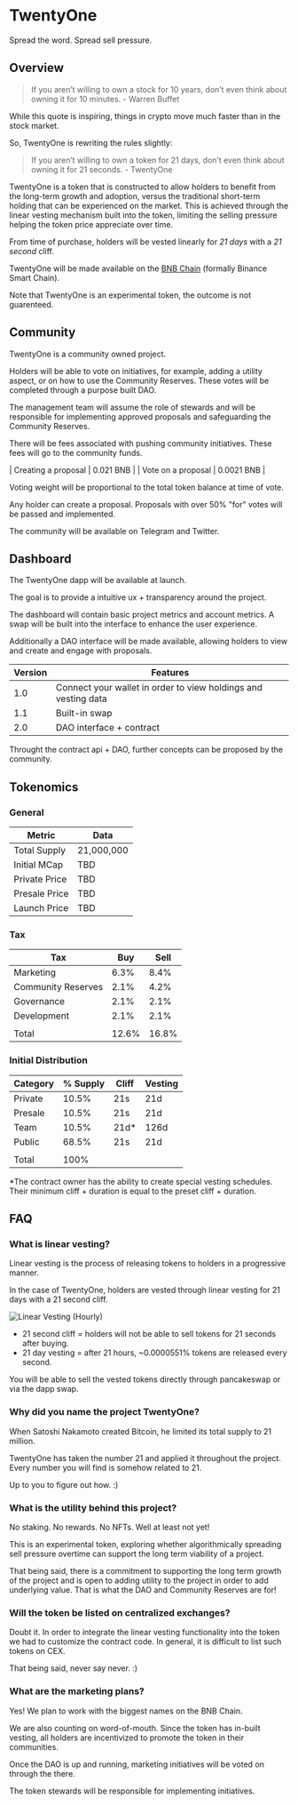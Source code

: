 # TwentyOne
Spread the word. Spread sell pressure.

## Overview

> If you aren’t willing to own a stock for 10 years, don’t even think about owning it for 10 minutes. - Warren Buffet

While this quote is inspiring, things in crypto move much faster than in the stock market.

So, TwentyOne is rewriting the rules slightly:

> If you aren’t willing to own a token for 21 days, don’t even think about owning it for 21 seconds. - TwentyOne

TwentyOne is a token that is constructed to allow holders to benefit from the long-term growth and adoption, versus the traditional short-term holding that can be experienced on the market. This is achieved through the linear vesting mechanism built into the token, limiting the selling pressure helping the token price appreciate over time.

From time of purchase, holders will be vested linearly for *21 days* with a *21 second* cliff.

TwentyOne will be made available on the [BNB Chain](https://bnbchain.org) (formally Binance Smart Chain).

Note that TwentyOne is an experimental token, the outcome is not guarenteed.

## Community

TwentyOne is a community owned project.

Holders will be able to vote on initiatives, for example, adding a utility aspect, or on how to use the Community Reserves. These votes will be completed through a purpose built DAO.

The management team will assume the role of stewards and will be responsible for implementing approved proposals and safeguarding the Community Reserves.

There will be fees associated with pushing community initiatives. These fees will go to the community funds.

| Creating a proposal   | 0.021 BNB     |
| Vote on a proposal    | 0.0021 BNB    |

Voting weight will be proportional to the total token balance at time of vote.

Any holder can create a proposal.
Proposals with over 50% "for" votes will be passed and implemented.

The community will be available on Telegram and Twitter.

## Dashboard

The TwentyOne dapp will be available at launch.

The goal is to provide a intuitive ux + transparency around the project.

The dashboard will contain basic project metrics and account metrics. A swap will be built into the interface to enhance the user experience.

Additionally a DAO interface will be made available, allowing holders to view and create and engage with proposals.


| Version   | Features |
|-----------|----------|
| 1.0       | Connect your wallet in order to view holdings and vesting data |
| 1.1       | Built-in swap |
| 2.0       | DAO interface + contract |

Throught the contract api + DAO, further concepts can be proposed by the community.

## Tokenomics

### General

| Metric        | Data          |
|---------------|---------------|
| Total Supply  | 21,000,000    |
| Initial MCap  | TBD           |
| Private Price | TBD           |
| Presale Price | TBD           |
| Launch Price  | TBD           |

### Tax

| Tax                   | Buy   | Sell  |
|-----------------------|-------|-------|
| Marketing             | 6.3%  | 8.4%  |
| Community Reserves    | 2.1%  | 4.2%  |
| Governance            | 2.1%  | 2.1%  |
| Development           | 2.1%  | 2.1%  |
|                       |       |       |
| Total                 | 12.6% | 16.8% |

### Initial Distribution

| Category  | % Supply  | Cliff | Vesting   |
|-----------|-----------|-------|-----------|
| Private   | 10.5%     | 21s   | 21d       |
| Presale   | 10.5%     | 21s   | 21d       |
| Team      | 10.5%     | 21d*  | 126d      |
| Public    | 68.5%     | 21s   | 21d       |
|           |           |       |           |
| Total     | 100%      |       |           |

*The contract owner has the ability to create special vesting schedules. Their minimum cliff + duration is equal to the preset cliff + duration.

## FAQ

### What is linear vesting?

Linear vesting is the process of releasing tokens to holders in a progressive manner. 

In the case of TwentyOne, holders are vested through linear vesting for 21 days with a 21 second cliff.

![Linear Vesting (Hourly)](https://user-images.githubusercontent.com/85317525/190176226-7e983b21-1613-4d9e-990a-f4b2af1ed590.svg)

- 21 second cliff = holders will not be able to sell tokens for 21 seconds after buying.
- 21 day vesting = after 21 hours, ~0.0000551% tokens are released every second.

You will be able to sell the vested tokens directly through pancakeswap or via the dapp swap.

### Why did you name the project TwentyOne?

When Satoshi Nakamoto created Bitcoin, he limited its total supply to 21 million.

TwentyOne has taken the number 21 and applied it throughout the project. Every number you will find is somehow related to 21.

Up to you to figure out how. :)

### What is the utility behind this project?

No staking. No rewards. No NFTs. Well at least not yet!

This is an experimental token, exploring whether algorithmically spreading sell pressure overtime can support the long term viability of a project.

That being said, there is a commitment to supporting the long term growth of the project and is open to adding utility to the project in order to add underlying value. That is what the DAO and Community Reserves are for!

### Will the token be listed on centralized exchanges?

Doubt it. In order to integrate the linear vesting functionality into the token we had to customize the contract code. In general, it is difficult to list such tokens on CEX.

That being said, never say never. :)

### What are the marketing plans?

Yes! We plan to work with the biggest names on the BNB Chain.

We are also counting on word-of-mouth. Since the token has in-built vesting, all holders are incentivized to promote the token in their communities.

Once the DAO is up and running, marketing initiatives will be voted on through the there.

The token stewards will be responsible for implementing initiatives.
